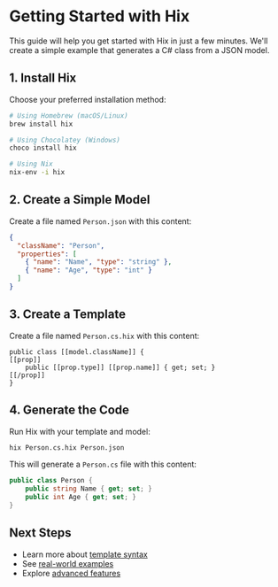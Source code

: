 # Getting Started with Hix

This guide will help you get started with Hix in just a few minutes. We'll create a simple example that generates a C# class from a JSON model.

## 1. Install Hix

Choose your preferred installation method:

```bash
# Using Homebrew (macOS/Linux)
brew install hix

# Using Chocolatey (Windows)
choco install hix

# Using Nix
nix-env -i hix
```

## 2. Create a Simple Model

Create a file named `Person.json` with this content:

```json
{
  "className": "Person",
  "properties": [
    { "name": "Name", "type": "string" },
    { "name": "Age", "type": "int" }
  ]
}
```

## 3. Create a Template

Create a file named `Person.cs.hix` with this content:

```hix
public class [[model.className]] {
[[prop]]
    public [[prop.type]] [[prop.name]] { get; set; }
[[/prop]]
}
```

## 4. Generate the Code

Run Hix with your template and model:

```bash
hix Person.cs.hix Person.json
```

This will generate a `Person.cs` file with this content:

```csharp
public class Person {
    public string Name { get; set; }
    public int Age { get; set; }
}
```

## Next Steps

- Learn more about [template syntax](templates.md)
- See [real-world examples](real-world-usecase.md)
- Explore [advanced features](advanced.md) 